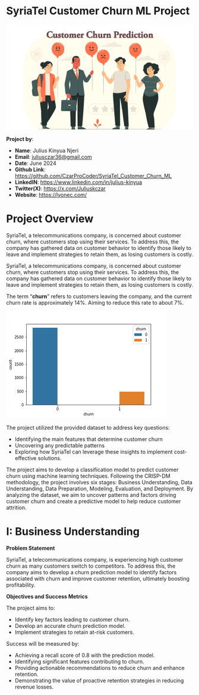 # SyriaTel Customer Churn ML Project

![customer_churn_prediction](images/customer_churn_prediction.png)


**Project by**:

- **Name**:  Julius Kinyua Njeri
- **Email**: juliusczar36@gmail.com
- **Date**: June 2024
- **Github Link**: https://github.com/CzarProCoder/SyriaTel_Customer_Churn_ML
- **LinkedIN**: https://www.linkedin.com/in/julius-kinyua
- **Twitter(X)**: https://x.com/Juliuskczar
- **Website**: https://lyonec.com/


# Project Overview

SyriaTel, a telecommunications company, is concerned about customer churn, where customers stop using their services. To address this, the company has gathered data on customer behavior to identify those likely to leave and implement strategies to retain them, as losing customers is costly.

SyriaTel, a telecommunications company, is concerned about customer churn, where customers stop using their services. To address this, the company has gathered data on customer behavior to identify those likely to leave and implement strategies to retain them, as losing customers is costly.

The term “**churn**” refers to customers leaving the company, and the current churn rate is approximately 14%. Aiming to reduce this rate to about 7%.

![churn](images/churn.png)


The project utilized the provided dataset to address key questions:

- Identifying the main features that determine customer churn
- Uncovering any predictable patterns
- Exploring how SyriaTel can leverage these insights to implement cost-effective solutions.

The project aims to develop a classification model to predict customer churn using machine learning techniques. Following the CRISP-DM methodology, the project involves six stages: Business Understanding, Data Understanding, Data Preparation, Modeling, Evaluation, and Deployment. By analyzing the dataset, we aim to uncover patterns and factors driving customer churn and create a predictive model to help reduce customer attrition.

# I: Business Understanding

**Problem Statement**

SyriaTel, a telecommunications company, is experiencing high customer churn as many customers switch to competitors. To address this, the company aims to develop a churn prediction model to identify factors associated with churn and improve customer retention, ultimately boosting profitability.

**Objectives and Success Metrics**

The project aims to:

- Identify key factors leading to customer churn.
- Develop an accurate churn prediction model.
- Implement strategies to retain at-risk customers.

Success will be measured by:

- Achieving a recall score of 0.8 with the prediction model.
- Identifying significant features contributing to churn.
- Providing actionable recommendations to reduce churn and enhance retention.
- Demonstrating the value of proactive retention strategies in reducing revenue losses.

